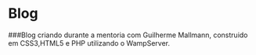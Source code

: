 # Blog

###Blog criando durante a mentoria com Guilherme Mallmann, construido em CSS3,HTML5 e PHP utilizando o WampServer.
